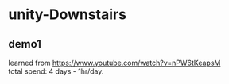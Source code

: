 # unity-Downstairs
demo1<br>
----
learned from https://www.youtube.com/watch?v=nPW6tKeapsM<br>
total spend: 4 days - 1hr/day.
